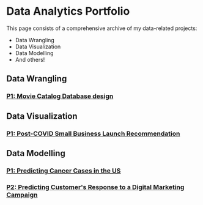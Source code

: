 # Data Analytics Portfolio
This page consists of a comprehensive archive of my data-related projects:
* Data Wrangling
* Data Visualization
* Data Modelling
* And others!


## Data Wrangling
### [P1: Movie Catalog Database design](https://github.com/crystalhariga/movie-catalog) 

## Data Visualization
### [P1: Post-COVID Small Business Launch Recommendation](https://github.com/crystalhariga/data_visualization_consultancy)

## Data Modelling
### [P1: Predicting Cancer Cases in the US](https://github.com/crystalhariga/cancer_ml)
### [P2: Predicting Customer's Response to a Digital Marketing Campaign](https://github.com/crystalhariga/predictive-modeling_digital-marketing)

